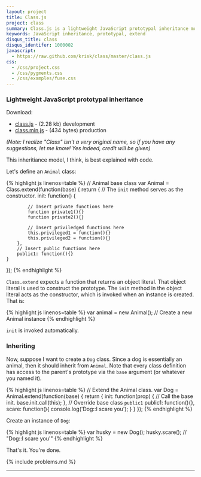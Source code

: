 ```yaml
---
layout: project
title: Class.js
project: class
summary: Class.js is a lightweight JavaScript prototypal inheritance model
keywords: JavaScript inheritance, prototypal, extend
disqus_title: class
disqus_identifer: 1000002
javascript:
  - https://raw.github.com/krisk/class/master/class.js
css:
  - /css/project.css
  - /css/pygments.css
  - /css/examples/fuse.css
---
```


### Lightweight JavaScript prototypal inheritance

Download:

<ul class="download-list">
  <li><a href="https://raw.github.com/krisk/class/master/class.js">class.js</a> - (2.28 kb) development</li>
  <li><a href="https://raw.github.com/krisk/class/master/class.min.js">class.min.js</a> - (434 bytes) production</li>
</ul>

*(Note: I realize "Class" isn't a very original name, so if you have any suggestions, let me know! Yes indeed, credit will be given)*

This inheritiance model, I think, is best explained with code.

Let's define an `Animal` class:

{% highlight js linenos=table %}
// Animal base class
var Animal = Class.extend(function(base) {
    return {
        // The `init` method serves as the constructor.
        init: function() {

            // Insert private functions here
            function private1(){}
            function private2(){}

            // Insert priviledged functions here
            this.privileged1 = function(){}
            this.privileged2 = function(){}
        },
        // Insert public functions here
        public1: function(){}
    }
});
{% endhighlight %}

`Class.extend` expects a function that returns an object literal. That object literal is used to construct the prototype. The `init` method in the object literal acts as the constructor, which is invoked when an instance is created. That is:

{% highlight js linenos=table %}
var animal = new Animal(); // Create a new Animal instance
{% endhighlight %}

`init` is invoked automatically.

### Inheriting

Now, suppose I want to create a `Dog` class. Since a dog is essentially an animal, then it should inherit from `Animal`. Note that every class definition has access to the parent's prototype via the `base` argument (or whatever you named it).

{% highlight js linenos=table %}
// Extend the Animal class.
var Dog = Animal.extend(function(base) {
    return {
        init: function(prop) {
            // Call the base init.
            base.init.call(this);
        },
        // Override base class `public1`
        public1: function(){},
        scare: function(){
            console.log('Dog::I scare you');
        }
    }
});
{% endhighlight %}

Create an instance of `Dog`:

{% highlight js linenos=table %}
var husky = new Dog();
husky.scare(); // "Dog::I scare you'"
{% endhighlight %}

That's it.  You're done.

{% include problems.md %}

- - -